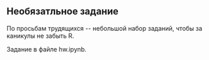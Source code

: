 ## Необязатльное задание

По просьбам трудящихся -- небольшой набор заданий, чтобы за каникулы не забыть R.

Задание в файле hw.ipynb. 